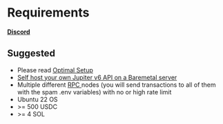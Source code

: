 # Requirements

[**Discord**](https://discord.gg/6DTGbMNYuA)

## Suggested

* Please read [Optimal Setup](optimal-setup.md)
* [Self host your own Jupiter v6 API on a Baremetal server](https://gist.github.com/doozy/6b15667d2bd3f242b57f26da63d5931f)
* Multiple different [RPC ](bot-setup-instructions/rpc-+-grpc.md)nodes (you will send transactions to all of them with the spam .env variables) with no or high rate limit
* Ubuntu 22 OS
* \>= 500 USDC
* \>= 4 SOL


